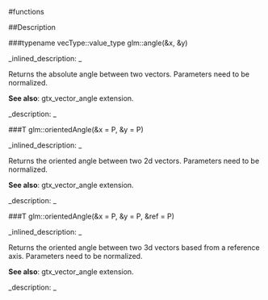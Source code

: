 #functions


<!--
_visible: True_
_advanced: False_
-->

##Description





<!----------------------------------------------------------------------------->

###typename vecType::value_type glm::angle(&x, &y)

<!--
_syntax: glm::angle(&x, &y)_
_name: glm::angle_
_returns: typename vecType::value_type_
_returns_description: _
_parameters: const vecType &x, const vecType &y_
_version_started: 0.10.0_
_version_deprecated: _
_summary: _
_constant: False_
_static: False_
_visible: True_
_advanced: False_
-->

_inlined_description: _

 Returns the absolute angle between two vectors.
 Parameters need to be normalized.

**See also**: gtx_vector_angle extension.





_description: _







<!----------------------------------------------------------------------------->

###T glm::orientedAngle(&x = P, &y = P)

<!--
_syntax: glm::orientedAngle(&x = P, &y = P)_
_name: glm::orientedAngle_
_returns: T_
_returns_description: _
_parameters: const glm::vec2 &x=P, const glm::vec2 &y=P_
_version_started: 0.10.0_
_version_deprecated: _
_summary: _
_constant: False_
_static: False_
_visible: True_
_advanced: False_
-->

_inlined_description: _

 Returns the oriented angle between two 2d vectors.
 Parameters need to be normalized.

**See also**: gtx_vector_angle extension.





_description: _







<!----------------------------------------------------------------------------->

###T glm::orientedAngle(&x = P, &y = P, &ref = P)

<!--
_syntax: glm::orientedAngle(&x = P, &y = P, &ref = P)_
_name: glm::orientedAngle_
_returns: T_
_returns_description: _
_parameters: const glm::vec3 &x=P, const glm::vec3 &y=P, const glm::vec3 &ref=P_
_version_started: 0.10.0_
_version_deprecated: _
_summary: _
_constant: False_
_static: False_
_visible: True_
_advanced: False_
-->

_inlined_description: _

 Returns the oriented angle between two 3d vectors based from a reference axis.
 Parameters need to be normalized.

**See also**: gtx_vector_angle extension.





_description: _







<!----------------------------------------------------------------------------->

